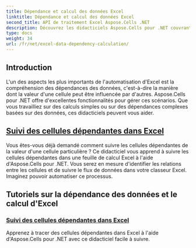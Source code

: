 ```yaml
---
title: Dépendance et calcul des données Excel
linktitle: Dépendance et calcul des données Excel
second_title: API de traitement Excel Aspose.Cells .NET
description: Découvrez les didacticiels Aspose.Cells pour .NET couvrant les dépendances et les calculs des données Excel, y compris le traçage des cellules dépendantes, pour améliorer vos compétences en automatisation Excel.
type: docs
weight: 34
url: /fr/net/excel-data-dependency-calculation/
---
```


## Introduction
L'un des aspects les plus importants de l'automatisation d'Excel est la compréhension des dépendances des données, c'est-à-dire la manière dont la valeur d'une cellule peut être influencée par d'autres. Aspose.Cells pour .NET offre d'excellentes fonctionnalités pour gérer ces scénarios. Que vous travailliez sur des calculs simples ou sur des dépendances complexes basées sur des données, ces didacticiels peuvent vous aider.

## [Suivi des cellules dépendantes dans Excel](./tracing-dependent-cells-in-excel/)

Vous êtes-vous déjà demandé comment suivre les cellules dépendantes de la valeur d'une cellule particulière ? Ce didacticiel vous apprend à suivre les cellules dépendantes dans une feuille de calcul Excel à l'aide d'Aspose.Cells pour .NET. Vous serez en mesure d'identifier les relations entre les cellules et de suivre le flux de données dans votre classeur Excel. Imaginez pouvoir automatiser ce processus.

## Tutoriels sur la dépendance des données et le calcul d'Excel
### [Suivi des cellules dépendantes dans Excel](./tracing-dependent-cells-in-excel/)
Apprenez à tracer des cellules dépendantes dans Excel à l'aide d'Aspose.Cells pour .NET avec ce didacticiel facile à suivre.
